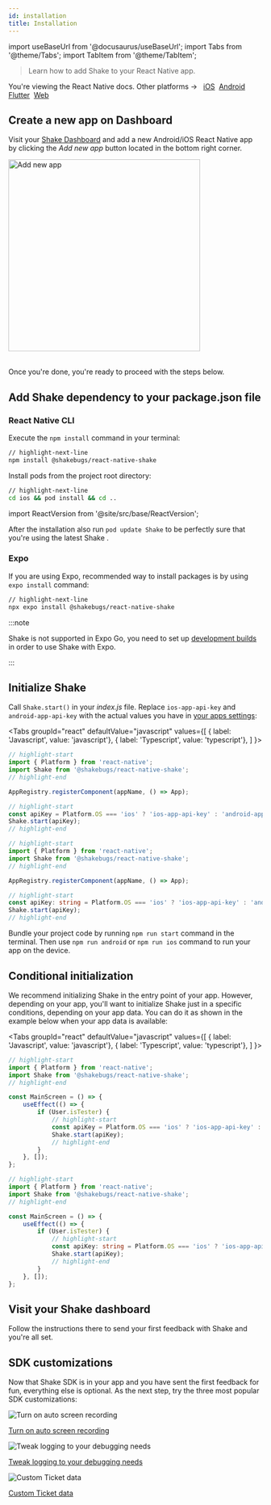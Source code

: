 ```yaml
---
id: installation
title: Installation
---
```

import useBaseUrl from '@docusaurus/useBaseUrl';
import Tabs from '@theme/Tabs';
import TabItem from '@theme/TabItem';

> Learn how to add Shake to your React Native app.

<p class="p2 mt-40">You're viewing the React Native docs. Other platforms → &nbsp;
<a href="/docs/ios/install/spm/">iOS</a>&nbsp; 
<a href="/docs/android/installation/">Android</a>&nbsp;
<a href="/docs/flutter/installation/">Flutter</a>&nbsp;  
<a href="/docs/web/install/npm/">Web</a>&nbsp;
</p>


## Create a new app on Dashboard

Visit your [Shake Dashboard](https://app.shakebugs.com) and add a new Android/iOS React Native app by clicking the *Add new app* button located in the bottom right corner.

<table class="media-container media-container-highlighted mt-40 mb-40">
<img
  alt="Add new app"
  width="380"
  src={useBaseUrl('img/add-new-app-button.png')}
/>
</table>

Once you're done, you're ready to proceed with the steps below.

## Add Shake dependency to your package.json file

### React Native CLI

Execute the `npm install` command in your terminal:

```bash title="Terminal"
// highlight-next-line
npm install @shakebugs/react-native-shake
```

Install pods from the project root directory:

```bash title="Terminal"
// highlight-next-line
cd ios && pod install && cd ..
```

import ReactVersion from '@site/src/base/ReactVersion';

After the installation also run `pod update Shake` to be perfectly sure that you're using the latest Shake <ReactVersion/>.


### Expo

If you are using Expo, recommended way to install packages is by using `expo install` command:

```bash title="Terminal"
// highlight-next-line
npx expo install @shakebugs/react-native-shake
```

:::note

Shake is not supported in Expo Go, you need to set up [development builds](https://docs.expo.dev/develop/development-builds/create-a-build/) 
in order to use Shake with Expo.

:::

## Initialize Shake

Call `Shake.start()` in your _index.js_ file.
Replace `ios-app-api-key` and `android-app-api-key` with the actual values you have in [your apps settings](https://app.shakebugs.com/administration/apps):

<Tabs
groupId="react"
defaultValue="javascript"
values={[
{ label: 'Javascript', value: 'javascript'},
{ label: 'Typescript', value: 'typescript'},
]
}>

<TabItem value="javascript">

```javascript title="index.js"
// highlight-start
import { Platform } from 'react-native';
import Shake from '@shakebugs/react-native-shake';
// highlight-end

AppRegistry.registerComponent(appName, () => App);

// highlight-start
const apiKey = Platform.OS === 'ios' ? 'ios-app-api-key' : 'android-app-api-key';
Shake.start(apiKey);
// highlight-end
```

</TabItem>

<TabItem value="typescript">

```typescript title="index.ts"
// highlight-start
import { Platform } from 'react-native';
import Shake from '@shakebugs/react-native-shake';
// highlight-end

AppRegistry.registerComponent(appName, () => App);

// highlight-start
const apiKey: string = Platform.OS === 'ios' ? 'ios-app-api-key' : 'android-app-api-key';
Shake.start(apiKey);
// highlight-end
```

</TabItem>
</Tabs>

Bundle your project code by running `npm run start` command in the terminal.
Then use `npm run android` or `npm run ios` command to run your app on the device.

## Conditional initialization

We recommend initializing Shake in the entry point of your app.
However, depending on your app, you'll want to initialize Shake just in a specific conditions, depending on your app data.
You can do it as shown in the example below when your app data is available:

<Tabs
groupId="react"
defaultValue="javascript"
values={[
{ label: 'Javascript', value: 'javascript'},
{ label: 'Typescript', value: 'typescript'},
]
}>

<TabItem value="javascript">

```javascript title="index.js"
// highlight-start
import { Platform } from 'react-native';
import Shake from '@shakebugs/react-native-shake';
// highlight-end

const MainScreen = () => {
    useEffect(() => {
        if (User.isTester) {
            // highlight-start
            const apiKey = Platform.OS === 'ios' ? 'ios-app-api-key' : 'android-app-api-key';
            Shake.start(apiKey);
            // highlight-end
        }
    }, []);
};
```

</TabItem>

<TabItem value="typescript">

```typescript title="index.ts"
// highlight-start
import { Platform } from 'react-native';
import Shake from '@shakebugs/react-native-shake';
// highlight-end

const MainScreen = () => {
    useEffect(() => {
        if (User.isTester) {
            // highlight-start
            const apiKey: string = Platform.OS === 'ios' ? 'ios-app-api-key' : 'android-app-api-key';
            Shake.start(apiKey);
            // highlight-end
        }
    }, []);
};
```

</TabItem>
</Tabs>

## Visit your Shake dashboard

Follow the instructions there to send your first feedback with Shake and you're all set.

## SDK customizations

Now that Shake SDK is in your app and you have sent the first feedback for fun, everything else is optional.
As the next step, try the three most popular SDK customizations:

<div class="featuresList">
    <div>
        <img src="/docs/img/screen-recording@2x.png" alt="Turn on auto screen recording"/>
        <p><a href="/docs/react/configuration-and-data/auto-screen-recording/">Turn on auto screen recording</a></p>
    </div>
    <div>
        <img src="/docs/img/steps-to-reproduce@2x.png" alt="Tweak logging to your debugging needs"/>
        <p><a href="/docs/react/configuration-and-data/activity-history">Tweak logging to your debugging needs</a></p>
    </div>
    <div>
        <img src="/docs/img/feature-custom-ticket-data@2x.png" alt="Custom Ticket data"/>
        <p><a href="/docs/react/configuration-and-data/ticket-metadata/">Custom Ticket data</a></p>
    </div>
</div>
